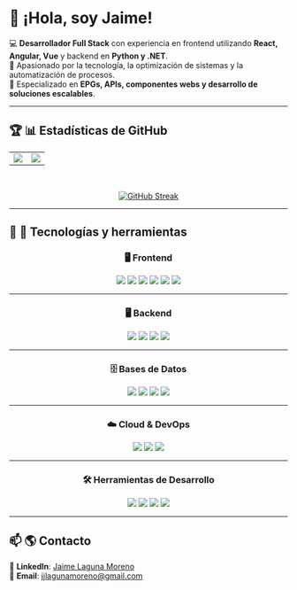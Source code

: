 # 👋 ¡Hola, soy Jaime!

💻 **Desarrollador Full Stack** con experiencia en frontend utilizando **React, Angular, Vue** y backend en **Python y .NET**.  
🚀 Apasionado por la tecnología, la optimización de sistemas y la automatización de procesos.  
📡 Especializado en **EPGs, APIs, componentes webs y desarrollo de soluciones escalables**.  

---
## 🏆 📊 Estadísticas de GitHub  
<div align="center">
  
  <table>
    <tr>
      <td>
        <img src="https://github-readme-stats.vercel.app/api?username=jjlagunamoreno&show_icons=true&theme=radical" />
      </td>
      <td>
        <img src="https://github-readme-stats.vercel.app/api/top-langs/?username=jjlagunamoreno&layout=compact&theme=radical" />
      </td>
    </tr>
  </table>

  <br/>
  
[![GitHub Streak](https://streak-stats.demolab.com?user=jjlagunamoreno&theme=dark&hide_border=true)](https://git.io/streak-stats)

</div>

---

## 🔧 🚀 Tecnologías y herramientas  

<div align="center">

### 🖥️ **Frontend**
<img src="https://img.shields.io/badge/React-20232A?style=for-the-badge&logo=react&logoColor=61DAFB" />
<img src="https://img.shields.io/badge/Vue.js-4FC08D?style=for-the-badge&logo=vue.js&logoColor=white" />
<img src="https://img.shields.io/badge/Angular-DD0031?style=for-the-badge&logo=angular&logoColor=white" />
<img src="https://img.shields.io/badge/jQuery-0769AD?style=for-the-badge&logo=jquery&logoColor=white" />
<img src="https://img.shields.io/badge/Bootstrap-563D7C?style=for-the-badge&logo=bootstrap&logoColor=white" />
<img src="https://img.shields.io/badge/Tailwind_CSS-38B2AC?style=for-the-badge&logo=tailwind-css&logoColor=white" />

---

### 🖥️ **Backend**
<img src="https://img.shields.io/badge/Python-3776AB?style=for-the-badge&logo=python&logoColor=white" />
<img src="https://img.shields.io/badge/.NET-512BD4?style=for-the-badge&logo=dotnet&logoColor=white" />
<img src="https://img.shields.io/badge/Node.js-43853D?style=for-the-badge&logo=node.js&logoColor=white" />
<img src="https://img.shields.io/badge/PHP-777BB4?style=for-the-badge&logo=php&logoColor=white" />

---

### 🗄️ **Bases de Datos**
<img src="https://img.shields.io/badge/MySQL-4479A1?style=for-the-badge&logo=mysql&logoColor=white" />
<img src="https://img.shields.io/badge/SQL_Server-CC2927?style=for-the-badge&logo=microsoft-sql-server&logoColor=white" />
<img src="https://img.shields.io/badge/MongoDB-4EA94B?style=for-the-badge&logo=mongodb&logoColor=white" />
<img src="https://img.shields.io/badge/Oracle-F80000?style=for-the-badge&logo=oracle&logoColor=white" />

---

### ☁️ **Cloud & DevOps**
<img src="https://img.shields.io/badge/AWS-232F3E?style=for-the-badge&logo=amazon-aws&logoColor=white" />
<img src="https://img.shields.io/badge/Azure-0078D4?style=for-the-badge&logo=microsoft-azure&logoColor=white" />
<img src="https://img.shields.io/badge/Bunny_CDN-FF6600?style=for-the-badge&logo=bunny&logoColor=white" />

---

### 🛠️ **Herramientas de Desarrollo**
<img src="https://img.shields.io/badge/Git-F05032?style=for-the-badge&logo=git&logoColor=white" />
<img src="https://img.shields.io/badge/VS_Code-007ACC?style=for-the-badge&logo=visual-studio-code&logoColor=white" />
<img src="https://img.shields.io/badge/Webmin-1A82B1?style=for-the-badge&logo=webmin&logoColor=white" />
<img src="https://img.shields.io/badge/Linux-FCC624?style=for-the-badge&logo=linux&logoColor=black" />

</div>

---

## 📫 🌎 Contacto  

🔗 **LinkedIn**: [Jaime Laguna Moreno](https://www.linkedin.com/in/jaime-laguna-moreno/)  
📧 **Email**: jjlagunamoreno@gmail.com  
